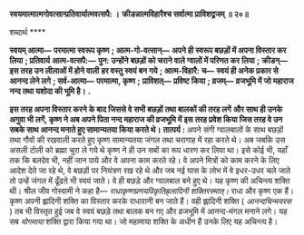 **स्वयमात्मात्मगोवत्सान्प्रतिवार्यात्मवत्सपै: ।** **क्रीडन्नात्मविहारैश्च सर्वात्मा प्राविशद्व्रजम् ॥ २०॥** 

शब्दार्थ **** 

**स्वयम् आत्मा—** **परमात्मा स्वरूप कृष्ण** **; आत्म-गो-वत्सान्—** **अपने ही स्वरूप बछड़ों में अपना विस्तार कर लिया** **; प्रतिवार्य** **आत्म-वत्सपै:—** **पुन: उन्होंने बछड़ों को चराने वाले ग्वालों में परिणत कर लिया** **; क्रीडन्—** **इस तरह उन लीलाओं में होने वाली** **हर वस्तु स्वयं बन गये** **; आत्म-विहारै: च—** **स्वयं ही अनेक प्रकार से आनन्द लेने लगे** **; सर्व-आत्मा—** **परमात्मा, कृष्ण** **;** **प्राविशत्—** **प्रविष्ट किया** **; व्रजम्—** **व्रजभूमि में जो महाराज नन्द तथा यशोदा की भूमि है।** **.** 

**इस तरह अपना विस्तार करने के बाद जिससे वे सभी बछड़ों तथा बालकों की तरह लगें** **और साथ ही उनके अगुवा भी लगें, कृष्ण ने अब अपने पिता नन्द महाराज की व्रजभूमि में इस** **तरह प्रवेश किया जिस तरह वे उन सबके साथ आनन्द मनाते हुए सामान्यतया किया करते थे।** **तात्पर्य :** अपने संगी ग्वालबालों के साथ बछड़ों तथा गौवों की रखवाली करते हुए कृष्ण सामान्यतया जंगल तथा चरागाह में रहा करते थे। अब जबकि उस असली टोली को ब्रह्मा चुरा ले गये थे कृष्ण ने ही उन सबों का रूप धारण कर लिया था। इसे कोई भी, यहाँ तक कि बलदेव भी, नहीं जान पाये और वे अपना काम करते रहे। वे अपने मित्रों को काम करने के लिए आदेश देते जा रहे थे, वे बछड़ों पर नियंत्रण रख रहे थे और जब नई घास के लोभ में वे इधर-उधर चले जाते तो उन्हें जंगल में ढूँढऩे भी स्वयं जाते। वे ही बछड़े और ग्वालबाल बने हुए थे। यह कृष्ण की अचिन्त्य शक्ति थी। श्रील जीव गोस्वामी ने कहा है— *राधाकृष्णप्रणयविकृतिह्र्लादिनी शक्तिरस्मात्।* राधा और कृष्ण एक हैं। कृष्ण अपनी ह्लादिनी शक्ति का विस्तार करके राधारानी बन जाते हैं। वही ह्लादिनी शक्ति ( *आनन्दचिन्मयरस* ) तब भी विस्तृत हुई जब वे स्वयं बछड़े तथा बालक बन गए और व्रजभूमि में आनन्द-मंगल मनाने लगे। यह सब *योगमाया* शक्ति द्वारा किया गया था। जो महामाया शक्ति के अधीन हैं उनके लिए यह अचिन्त्य है।  